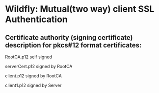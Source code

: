 Wildfly: Mutual(two way) client SSL Authentication
==================================================

Certificate authority (signing certificate) description for pkcs#12 format certificates:
-----------------------------------------------------------------------------------------

RootCA.p12        self signed

serverCert.p12    signed by RootCA

client.p12        signed by RootCA

client1.p12       signed by Server
